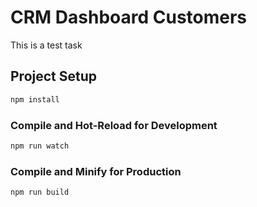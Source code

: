 # CRM Dashboard Customers

This is a test task

## Project Setup

```sh
npm install
```

### Compile and Hot-Reload for Development

```sh
npm run watch
```

### Compile and Minify for Production

```sh
npm run build
```